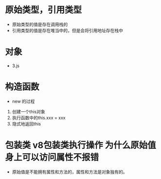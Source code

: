 # 原始类型，引用类型
- 原始类型的值是存在调用栈的
- 引用类型的值是存在堆当中的，但是会将引用地址存在栈中

# 对象
- 3.js


# 构造函数
- new 的过程
1. 创建一个this对象
2. 执行函数中的this.xxx = xxx
3. 隐式地返回this


# 包装类 v8包装类执行操作  为什么原始值身上可以访问属性不报错
- 原始值是不能拥有属性和方法的，属性和方法是对象独有的。